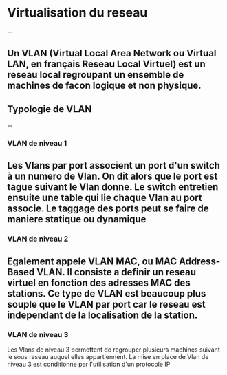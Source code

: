 # Virtualisation du reseau
--

Un VLAN (Virtual Local Area Network ou Virtual LAN, en français Reseau Local Virtuel) est un reseau local regroupant un ensemble de machines de facon logique et non physique.
---

## Typologie de VLAN
--

### VLAN de niveau 1

Les Vlans par port associent un port d'un switch à un numero de Vlan. On dit alors que le port est tague suivant le Vlan donne. Le switch entretien ensuite une table qui lie chaque Vlan au port associe. Le taggage des ports peut se faire de maniere statique ou dynamique 
--

### VLAN de niveau 2

Egalement appele VLAN MAC, ou MAC Address-Based VLAN. Il consiste a definir un reseau virtuel en fonction des adresses MAC des stations. Ce type de VLAN est beaucoup plus souple que le VLAN par port car le reseau est independant de la localisation de la station.
--

### VLAN de niveau 3

Les Vlans de niveau 3 permettent de regrouper plusieurs machines suivant le sous reseau auquel elles appartiennent. La mise en place de Vlan de niveau 3 est conditionne par l'utilisation d'un protocole IP
